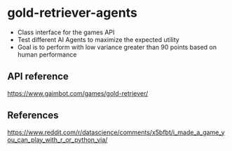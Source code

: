 # gold-retriever-agents
* Class interface for the games API
* Test different AI Agents to maximize the expected utility
* Goal is to perform with low variance greater than 90 points based on human performance
## API reference
https://www.gaimbot.com/games/gold-retriever/

## References
https://www.reddit.com/r/datascience/comments/x5bfbt/i_made_a_game_you_can_play_with_r_or_python_via/
